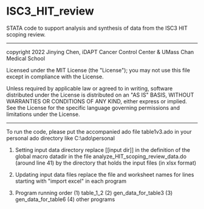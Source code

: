 # ISC3_HIT_review
STATA code to support analysis and synthesis of data from the ISC3 HIT scoping review.

***************************************

copyright 2022 Jinying Chen, iDAPT Cancer Control Center & UMass Chan Medical School

Licensed under the MIT License (the "License");
you may not use this file except in compliance with the License.

Unless required by applicable law or agreed to in writing, software
distributed under the License is distributed on an "AS IS" BASIS,
WITHOUT WARRANTIES OR CONDITIONS OF ANY KIND, either express or implied.
See the License for the specific language governing permissions and
limitations under the License.
 
***************************************

To run the code, please put the accompanied ado file table1v3.ado in your personal ado directory like C:\ado\personal
 
1. Setting input data directory
 replace [[input dir]] in the definition of the global macro datadir in the file analyze_HIT_scoping_review_data.do
 (around line 41) by the directory that holds the input files (in xlsx format)

2. Updating input data files
  replace the file and worksheet names for lines starting with "import excel" in each program 

3. Program running order
(1) table_1_2
(2) gen_data_for_table3
(3) gen_data_for_table6
(4) other programs

